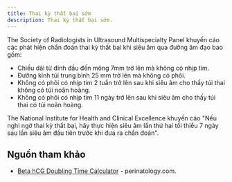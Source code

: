 ```yaml
---
title: Thai kỳ thất bại sớm
description: Thai kỳ thất bại sớm.
---
```


The Society of Radiologists in Ultrasound Multispecialty Panel khuyến cáo các phát hiện chẩn đoán thai kỳ thất bại khi siêu âm qua đường âm đạo bao gồm:

- Chiều dài từ đỉnh đầu đến mông 7mm trở lên mà không có nhịp tim.
- Đường kính túi trung bình 25 mm trở lên mà không có phôi.
- Không có phôi có nhịp tim 2 tuần trở lên sau khi siêu âm cho thấy túi thai không có túi noãn hoàng.
- Không có phôi có nhịp tim 11 ngày trở lên sau khi siêu âm cho thấy túi thai có túi noãn hoàng.

The National Institute for Health and Clinical Excellence khuyến cáo "Nếu nghi ngờ thai kỳ thất bại, hãy thực hiện siêu âm lần thứ hai tối thiểu 7 ngày sau lần siêu âm đầu tiên trước khi đưa ra chẩn đoán".

## Nguồn tham khảo

- [Beta hCG Doubling Time Calculator](https://perinatology.com/calculators/betahCG.htm) - perinatology.com.

